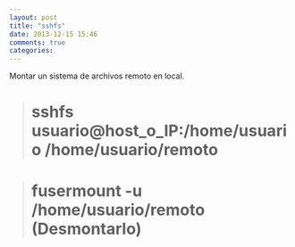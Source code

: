 ```yaml
---
layout: post
title: "sshfs"
date: 2013-12-15 15:46
comments: true
categories: 
---
```

Montar un sistema de archivos remoto en local.

># sshfs usuario@host_o_IP:/home/usuario /home/usuario/remoto

># fusermount -u /home/usuario/remoto  (Desmontarlo)

